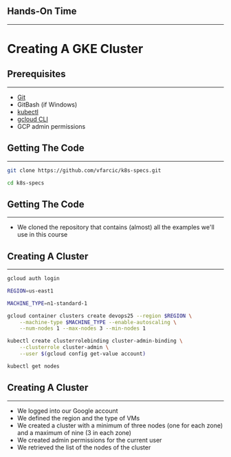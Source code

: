 ## Hands-On Time

---

# Creating A GKE Cluster


## Prerequisites

---

* [Git](https://git-scm.com/)
* GitBash (if Windows)
* [kubectl](https://kubernetes.io/docs/tasks/tools/install-kubectl/)
* [gcloud CLI](https://cloud.google.com/sdk/docs/quickstarts)
* GCP admin permissions


## Getting The Code

---

```bash
git clone https://github.com/vfarcic/k8s-specs.git

cd k8s-specs
```


## Getting The Code

---

* We cloned the repository that contains (almost) all the examples we'll use in this course


## Creating A Cluster

---

```bash
gcloud auth login

REGION=us-east1

MACHINE_TYPE=n1-standard-1

gcloud container clusters create devops25 --region $REGION \
    --machine-type $MACHINE_TYPE --enable-autoscaling \
    --num-nodes 1 --max-nodes 3 --min-nodes 1

kubectl create clusterrolebinding cluster-admin-binding \
    --clusterrole cluster-admin \
    --user $(gcloud config get-value account)

kubectl get nodes
```


## Creating A Cluster

---

* We logged into our Google account
* We defined the region and the type of VMs
* We created a cluster with a minimum of three nodes (one for each zone) and a maximum of nine (3 in each zone)
* We created admin permissions for the current user
* We retrieved the list of the nodes of the cluster
